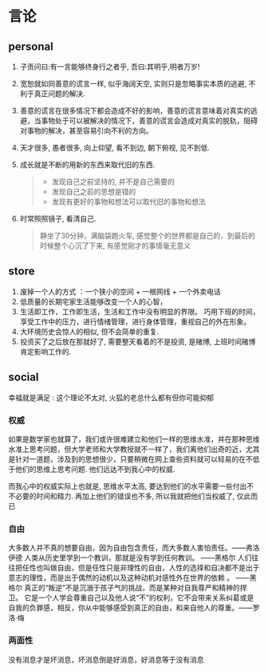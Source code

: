 # 言论

## personal

1. 子贡问曰:有一言能够终身行之者乎, 吾曰:其明乎,明者万岁!
2. 宽恕就如同善意的谎言一样, 似乎海阔天空, 实则只是忽略事实本质的逃避, 不利于真正问题的解决.
3. 善意的谎言在很多情况下都会造成不好的影响，善意的谎言意味着对真实的逃避，当事物处于可以被解决的情况下，善意的谎言会造成对真实的脱轨，阻碍对事物的解决，甚至容易引向不利的方向。
4. 天才很多, 愚者很多, 向上仰望, 看不到边, 朝下俯视, 见不到低.

5. 成长就是不断的用新的东西来取代旧的东西.
   > - 发现自己之前坚持的, 并不是自己需要的
   > - 发现自己之前的思想是错的
   > - 发现有更好的事物和想法可以取代旧的事物和想法

6. 时常照照镜子, 看清自己.
   > 静坐了30分钟，满脑袋跑火车, 感觉整个的世界都是自己的，到最后的时候整个心沉了下来, 有感觉刚才的事情毫无意义

## store

1. 废掉一个人的方式 ：一个狭小的空间 + 一根网线 + 一个外卖电话
2. 低质量的长期宅家生活能够改变一个人的心智，
3. 生活即工作，工作即生活，生活和工作中没有明显的界限。
   巧用下班的时间，享受工作中的压力，进行情绪管理，进行身体管理，重视自己的外在形象。
4. 大环境历史会惊人的相似, 但不会简单的重复.
5. 投资买了之后放在那就好了, 需要整天看着的不是投资, 是赌博, 上班时间赌博肯定影响工作的.

## social

幸福就是满足 : 这个理论不太对, 火狐的老总什么都有但你可能抑郁

### 权威

如果是数学家也就算了，我们或许很难建立和他们一样的思维水准，并在那种思维水准上思考问题，但大学老师和大学教授就不一样了，我们离他们出奇的近，尤其是针对一道题，涉及到的思想很少，只要稍微在网上查些资料就可以轻易的在不低于他们的思维上思考问题. 他们远达不到我心中的权威.

而我心中的权威实际上也就是, 思维水平太高, 要达到他们的水平需要一些付出不不必要的时间和精力. 再加上他们的错误也不多, 所以我就把他们当权威了, 仅此而已

### 自由

大多数人并不真的想要自由，因为自由包含责任，而大多数人害怕责任。——弗洛伊德
人类从历史里学到一个教训，那就是没有学到任何教训。 ——黑格尔
人们往往把任性也叫做自由，但是任性只是非理性的自由，人性的选择和自决都不是出于意志的理性，而是出于偶然的动机以及这种动机对感性外在世界的依赖 。 ——黑格尔
真正的“叛逆”不是沉溺于孩子气的挑战，而是某种对自我尊严和精神的捍卫。
它是一个人学会尊重自己以及他人说“不”的权利，它不会带来关系纠葛或是自我的负罪感，相反，你从中能够感受到真正的自由，和来自他人的尊重。——罗洛·梅

### 两面性

没有消息才是坏消息，坏消息倒是好消息，好消息等于没有消息




